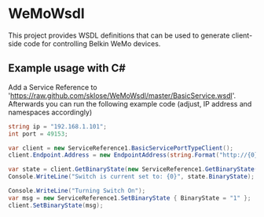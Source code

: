 WeMoWsdl
========

This project provides WSDL definitions that can be used to generate client-side code for controlling Belkin WeMo devices.

Example usage with C#
---------------------

Add a Service Reference to 'https://raw.github.com/sklose/WeMoWsdl/master/BasicService.wsdl'. Afterwards you can run the following example code (adjust, IP address and namespaces accordingly)

```csharp
string ip = "192.168.1.101";
int port = 49153;

var client = new ServiceReference1.BasicServicePortTypeClient();
client.Endpoint.Address = new EndpointAddress(string.Format("http://{0}:{1}/upnp/control/basicevent1", ip, port));

var state = client.GetBinaryState(new ServiceReference1.GetBinaryState());
Console.WriteLine("Switch is current set to: {0}", state.BinaryState);

Console.WriteLine("Turning Switch On");
var msg = new ServiceReference1.SetBinaryState { BinaryState = "1" };
client.SetBinaryState(msg);
```
